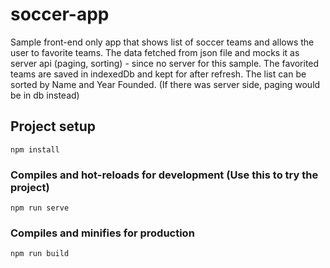 # soccer-app
Sample front-end only app that shows list of soccer teams and allows the user to favorite teams.
The data fetched from json file and mocks it as server api (paging, sorting) - since no server for this sample.
The favorited teams are saved in indexedDb and kept for after refresh.
The list can be sorted by Name and Year Founded. (If there was server side, paging would be in db instead)


## Project setup
```
npm install
```

### Compiles and hot-reloads for development (Use this to try the project)
```
npm run serve
```

### Compiles and minifies for production
```
npm run build
```